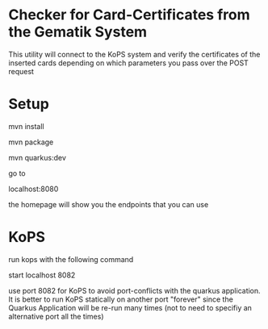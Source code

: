 # Checker for Card-Certificates from the Gematik System

This utility will connect to the KoPS system and verify the certificates of the inserted cards
depending on which parameters you pass over the POST request

# Setup
mvn install

mvn package

mvn quarkus:dev

go to

localhost:8080

the homepage will show you the endpoints that you can use

# KoPS
run kops with the following command

start localhost 8082

use port 8082 for KoPS to avoid port-conflicts with the quarkus application.
It is better to run KoPS statically on another port "forever" since the Quarkus Application will be re-run
many times (not to need to specifiy an alternative port all the times)